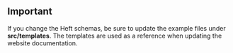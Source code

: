 ## Important

If you change the Heft schemas, be sure to update the example files under **src/templates**.
The templates are used as a reference when updating the website documentation.
